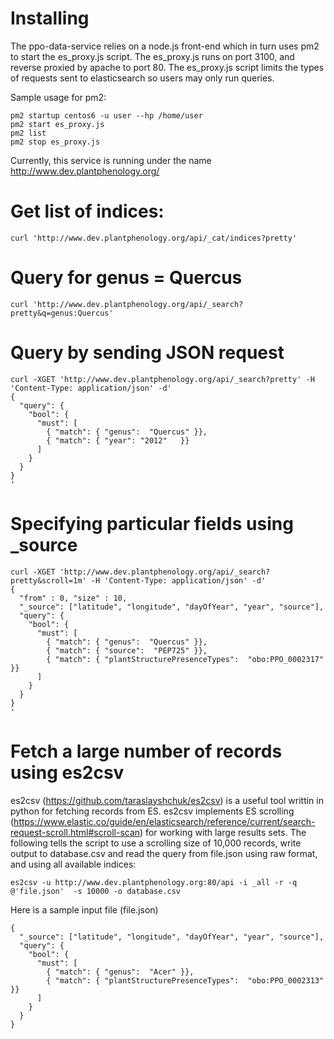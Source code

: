 # Installing
The ppo-data-service relies on a node.js front-end which in turn uses pm2 to start the es_proxy.js script.
The es_proxy.js runs on port 3100, and reverse proxied by apache to port 80.  The es_proxy.js script limits the 
types of requests sent to elasticsearch so users may only run queries.  

Sample usage for pm2:
```
pm2 startup centos6 -u user --hp /home/user
pm2 start es_proxy.js
pm2 list
pm2 stop es_proxy.js
```
Currently, this service is running under the name http://www.dev.plantphenology.org/

# Get list of indices:
```
curl 'http://www.dev.plantphenology.org/api/_cat/indices?pretty'
```

# Query for genus = Quercus
```
curl 'http://www.dev.plantphenology.org/api/_search?pretty&q=genus:Quercus'
```

# Query by sending JSON request
```
curl -XGET 'http://www.dev.plantphenology.org/api/_search?pretty' -H 'Content-Type: application/json' -d'
{
  "query": {
    "bool": {
      "must": [
        { "match": { "genus":  "Quercus" }},
        { "match": { "year": "2012"   }}
      ]
    }
  }
}
'
```

# Specifying particular fields using _source
```
curl -XGET 'http://www.dev.plantphenology.org/api/_search?pretty&scroll=1m' -H 'Content-Type: application/json' -d'
{
  "from" : 0, "size" : 10,
  "_source": ["latitude", "longitude", "dayOfYear", "year", "source"],
  "query": {
    "bool": {
      "must": [
        { "match": { "genus":  "Quercus" }},
        { "match": { "source":  "PEP725" }},
        { "match": { "plantStructurePresenceTypes":  "obo:PPO_0002317" }}
      ]
    }
  }
}
'
```

# Fetch a large number of records using es2csv

es2csv (https://github.com/taraslayshchuk/es2csv) is a useful tool writtin in python for fetching
records from ES.  es2csv implements ES scrolling (https://www.elastic.co/guide/en/elasticsearch/reference/current/search-request-scroll.html#scroll-scan)
for working with large results sets.  The following tells the script to use a scrolling size of 10,000 records, 
write output to database.csv and read the query from file.json using raw format, and using all available indices:
```
es2csv -u http://www.dev.plantphenology.org:80/api -i _all -r -q @'file.json'  -s 10000 -o database.csv
```

Here is a sample input file (file.json)

```
{
  "_source": ["latitude", "longitude", "dayOfYear", "year", "source"],
  "query": {
    "bool": {
      "must": [
        { "match": { "genus":  "Acer" }},
        { "match": { "plantStructurePresenceTypes":  "obo:PPO_0002313" }}
      ]
    }
  }
}
```

